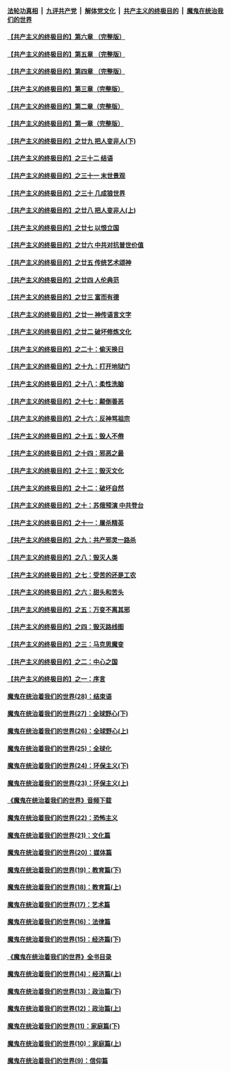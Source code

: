 ####  [法轮功真相](../../../../basic/blob/master/README.md?t=04190001) &nbsp;|&nbsp; [九评共产党](../../../../9ping.md/blob/master/README.md?t=04190001) &nbsp;|&nbsp; [解体党文化](../../../../jtdwh.md/blob/master/README.md?t=04190001)  &nbsp;|&nbsp; [共产主义的终极目的](../../../../gczydzjmd.md/blob/master/README.md?t=04190001) &nbsp;|&nbsp; [魔鬼在统治我们的世界](../../../../mgztzwmdsj.md/blob/master/README.md?t=04190001) 

#### [【共产主义的终极目的】第六章 （完整版）](../pages/nsc422/n11428913.md?t=04190001) 

#### [【共产主义的终极目的】第五章 （完整版）](../pages/nsc422/n11428912.md?t=04190001) 

#### [【共产主义的终极目的】第四章 （完整版）](../pages/nsc422/n11428907.md?t=04190001) 

#### [【共产主义的终极目的】第三章（完整版）](../pages/nsc422/n11428848.md?t=04190001) 

#### [【共产主义的终极目的】第二章（完整版）](../pages/nsc422/n11428831.md?t=04190001) 

#### [【共产主义的终极目的】第一章（完整版）](../pages/nsc422/n11417651.md?t=04190001) 

#### [【共产主义的终极目的】之廿九 把人变非人(下)](../pages/nsc422/n11344140.md?t=04190001) 

#### [【共产主义的终极目的】之三十二 结语](../pages/nsc422/n11360535.md?t=04190001) 

#### [【共产主义的终极目的】之三十一 末世景观](../pages/nsc422/n11351129.md?t=04190001) 

#### [【共产主义的终极目的】之三十 几成狼世界](../pages/nsc422/n11348280.md?t=04190001) 

#### [【共产主义的终极目的】之廿八 把人变非人(上)](../pages/nsc422/n11340492.md?t=04190001) 

#### [【共产主义的终极目的】之廿七 以恨立国](../pages/nsc422/n11336944.md?t=04190001) 

#### [【共产主义的终极目的】之廿六 中共对抗普世价值](../pages/nsc422/n11324785.md?t=04190001) 

#### [【共产主义的终极目的】之廿五 传统艺术颂神](../pages/nsc422/n11296396.md?t=04190001) 

#### [【共产主义的终极目的】之廿四 人伦典范](../pages/nsc422/n11296397.md?t=04190001) 

#### [【共产主义的终极目的】之廿三 富而有德](../pages/nsc422/n11283598.md?t=04190001) 

#### [【共产主义的终极目的】之廿一 神传语言文字](../pages/nsc422/n11263265.md?t=04190001) 

#### [【共产主义的终极目的】之廿二 破坏修炼文化](../pages/nsc422/n11245728.md?t=04190001) 

#### [【共产主义的终极目的】之二十：偷天换日](../pages/nsc422/n11238846.md?t=04190001) 

#### [【共产主义的终极目的】之十九：打开地狱门](../pages/nsc422/n11206376.md?t=04190001) 

#### [【共产主义的终极目的】之十八：柔性洗脑](../pages/nsc422/n11199994.md?t=04190001) 

#### [【共产主义的终极目的】之十七：颠倒善恶](../pages/nsc422/n11179782.md?t=04190001) 

#### [【共产主义的终极目的】之十六：反神骂祖宗](../pages/nsc422/n11166798.md?t=04190001) 

#### [【共产主义的终极目的】之十五：毁人不倦](../pages/nsc422/n11166792.md?t=04190001) 

#### [【共产主义的终极目的】之十四：邪恶之最](../pages/nsc422/n11150249.md?t=04190001) 

#### [【共产主义的终极目的】之十三：毁灭文化](../pages/nsc422/n11135227.md?t=04190001) 

#### [【共产主义的终极目的】之十二：破坏自然](../pages/nsc422/n11135214.md?t=04190001) 

#### [【共产主义的终极目的】之十：苏俄预演 中共登台](../pages/nsc422/n11118424.md?t=04190001) 

#### [【共产主义的终极目的】之十一：屠杀精英](../pages/nsc422/n11118442.md?t=04190001) 

#### [【共产主义的终极目的】之九：共产邪灵一路杀](../pages/nsc422/n11114139.md?t=04190001) 

#### [【共产主义的终极目的】之八：毁灭人类](../pages/nsc422/n11108503.md?t=04190001) 

#### [【共产主义的终极目的】之七：受苦的还是工农](../pages/nsc422/n11101809.md?t=04190001) 

#### [【共产主义的终极目的】之六：甜头和苦头](../pages/nsc422/n11096971.md?t=04190001) 

#### [【共产主义的终极目的】之五：万变不离其邪](../pages/nsc422/n11091285.md?t=04190001) 

#### [【共产主义的终极目的】之四：毁灭路线图](../pages/nsc422/n11086284.md?t=04190001) 

#### [【共产主义的终极目的】之三：马克思魔变](../pages/nsc422/n11061941.md?t=04190001) 

#### [【共产主义的终极目的】之二：中心之国](../pages/nsc422/n11047728.md?t=04190001) 

#### [【共产主义的终极目的】之一：序言](../pages/nsc422/n11086077.md?t=04190001) 

#### [魔鬼在统治着我们的世界(28)：结束语](../pages/nsc422/n10936246.md?t=04190001) 

#### [魔鬼在统治着我们的世界(27)：全球野心(下)](../pages/nsc422/n10928319.md?t=04190001) 

#### [魔鬼在统治着我们的世界(26)：全球野心(上)](../pages/nsc422/n10900318.md?t=04190001) 

#### [魔鬼在统治着我们的世界(25)：全球化](../pages/nsc422/n10788205.md?t=04190001) 

#### [魔鬼在统治着我们的世界(24)：环保主义(下)](../pages/nsc422/n10695307.md?t=04190001) 

#### [魔鬼在统治着我们的世界(23)：环保主义(上)](../pages/nsc422/n10688613.md?t=04190001) 

#### [《魔鬼在统治着我们的世界》音频下载](../pages/nsc422/n10635553.md?t=04190001) 

#### [魔鬼在统治着我们的世界(22)：恐怖主义](../pages/nsc422/n10614727.md?t=04190001) 

#### [魔鬼在统治着我们的世界(21)：文化篇](../pages/nsc422/n10597706.md?t=04190001) 

#### [魔鬼在统治着我们的世界(20)：媒体篇](../pages/nsc422/n10586579.md?t=04190001) 

#### [魔鬼在统治着我们的世界(19)：教育篇(下)](../pages/nsc422/n10564808.md?t=04190001) 

#### [魔鬼在统治着我们的世界(18)：教育篇(上)](../pages/nsc422/n10526970.md?t=04190001) 

#### [魔鬼在统治着我们的世界(17)：艺术篇](../pages/nsc422/n10499093.md?t=04190001) 

#### [魔鬼在统治着我们的世界(16)：法律篇](../pages/nsc422/n10485969.md?t=04190001) 

#### [魔鬼在统治着我们的世界(15)：经济篇(下)](../pages/nsc422/n10469975.md?t=04190001) 

#### [《魔鬼在统治着我们的世界》全书目录](../pages/nsc422/n10464261.md?t=04190001) 

#### [魔鬼在统治着我们的世界(14)：经济篇(上)](../pages/nsc422/n10457370.md?t=04190001) 

#### [魔鬼在统治着我们的世界(13)：政治篇(下)](../pages/nsc422/n10448270.md?t=04190001) 

#### [魔鬼在统治着我们的世界(12)：政治篇(上)](../pages/nsc422/n10444576.md?t=04190001) 

#### [魔鬼在统治着我们的世界(11)：家庭篇(下)](../pages/nsc422/n10440961.md?t=04190001) 

#### [魔鬼在统治着我们的世界(10)：家庭篇(上)](../pages/nsc422/n10435448.md?t=04190001) 

#### [魔鬼在统治着我们的世界(9)：信仰篇](../pages/nsc422/n10432159.md?t=04190001) 

